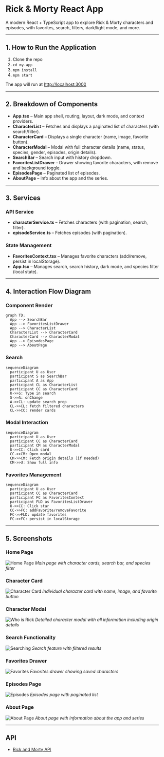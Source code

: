 # Rick & Morty React App

A modern React + TypeScript app to explore Rick & Morty characters and episodes, with favorites, search, filters, dark/light mode, and more.

---

## 1. How to Run the Application

1. Clone the repo
2. `cd my-app`
3. `npm install`
4. `npm start`

The app will run at [http://localhost:3000](http://localhost:3000)

---

## 2. Breakdown of Components

- **App.tsx** – Main app shell, routing, layout, dark mode, and context providers.
- **CharacterList** – Fetches and displays a paginated list of characters (with search/filter).
- **CharacterCard** – Displays a single character (name, image, favorite button).
- **CharacterModal** – Modal with full character details (name, status, species, gender, episodes, origin details).
- **SearchBar** – Search input with history dropdown.
- **FavoritesListDrawer** – Drawer showing favorite characters, with remove and background toggle.
- **EpisodesPage** – Paginated list of episodes.
- **AboutPage** – Info about the app and the series.

---

## 3. Services

### API Service
- **characterService.ts** – Fetches characters (with pagination, search, filter).
- **episodeService.ts** – Fetches episodes (with pagination).

### State Management
- **FavoritesContext.tsx** – Manages favorite characters (add/remove, persist in localStorage).
- **App.tsx** – Manages search, search history, dark mode, and species filter (local state).

---

## 4. Interaction Flow Diagram

### Component Render
```mermaid
graph TD;
  App --> SearchBar
  App --> FavoritesListDrawer
  App --> CharacterList
  CharacterList --> CharacterCard
  CharacterCard --> CharacterModal
  App --> EpisodesPage
  App --> AboutPage
```

### Search
```mermaid
sequenceDiagram
  participant U as User
  participant S as SearchBar
  participant A as App
  participant CL as CharacterList
  participant CC as CharacterCard
  U->>S: Type in search
  S->>A: onChange
  A->>CL: update search prop
  CL->>CL: fetch filtered characters
  CL->>CC: render cards
```

### Modal Interaction
```mermaid
sequenceDiagram
  participant U as User
  participant CC as CharacterCard
  participant CM as CharacterModal
  U->>CC: Click card
  CC->>CM: Open modal
  CM->>CM: Fetch origin details (if needed)
  CM->>U: Show full info
```

### Favorites Management
```mermaid
sequenceDiagram
  participant U as User
  participant CC as CharacterCard
  participant FC as FavoritesContext
  participant FLD as FavoritesListDrawer
  U->>CC: Click star
  CC->>FC: addFavorite/removeFavorite
  FC->>FLD: update favorites
  FC->>FC: persist in localStorage
```

---

## 5. Screenshots

### Home Page
![Home Page](screenshots/Home%20Page.png)
*Main page with character cards, search bar, and species filter*

### Character Card
![Character Card](screenshots/card.png)
*Individual character card with name, image, and favorite button*

### Character Modal
![Who is Rick](screenshots/Who%20is%20Rick.png)
*Detailed character modal with all information including origin details*

### Search Functionality
![Searching](screenshots/Searching.png)
*Search feature with filtered results*

### Favorites Drawer
![Favorites](screenshots/Favorites.png)
*Favorites drawer showing saved characters*

### Episodes Page
![Episodes](screenshots/Episodes.png)
*Episodes page with paginated list*

### About Page
![About Page](screenshots/About%20Page.png)
*About page with information about the app and series*

---

## API
- [Rick and Morty API](https://rickandmortyapi.com/)

